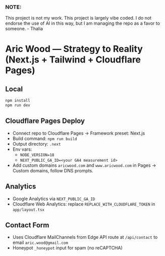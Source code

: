 ### NOTE:
This project is not my work. This project is largely vibe coded. I do not endorse the use of AI in this way, but I am managing the repo as a favor to someone. - Thalia

# Aric Wood — Strategy to Reality (Next.js + Tailwind + Cloudflare Pages)

## Local
```bash
npm install
npm run dev
```

## Cloudflare Pages Deploy
- Connect repo to Cloudflare Pages → Framework preset: Next.js
- Build command: `npm run build`
- Output directory: `.next`
- Env vars:
  - `NODE_VERSION=18`
  - `NEXT_PUBLIC_GA_ID=<your GA4 measurement id>`
- Add custom domains `aricwood.com` and `www.aricwood.com` in Pages → Custom domains, follow DNS prompts.

## Analytics
- Google Analytics via `NEXT_PUBLIC_GA_ID`
- Cloudflare Web Analytics: replace `REPLACE_WITH_CLOUDFLARE_TOKEN` in `app/layout.tsx`

## Contact Form
- Uses Cloudflare MailChannels from Edge API route at `/api/contact` to email `aric.wood@gmail.com`
- Honeypot `_honeypot` input for spam (no reCAPTCHA)
